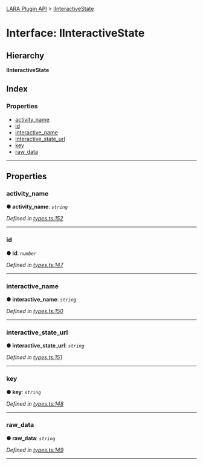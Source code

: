 [LARA Plugin API](../README.md) > [IInteractiveState](../interfaces/iinteractivestate.md)

# Interface: IInteractiveState

## Hierarchy

**IInteractiveState**

## Index

### Properties

* [activity_name](iinteractivestate.md#activity_name)
* [id](iinteractivestate.md#id)
* [interactive_name](iinteractivestate.md#interactive_name)
* [interactive_state_url](iinteractivestate.md#interactive_state_url)
* [key](iinteractivestate.md#key)
* [raw_data](iinteractivestate.md#raw_data)

---

## Properties

<a id="activity_name"></a>

###  activity_name

**● activity_name**: *`string`*

*Defined in [types.ts:152](https://github.com/concord-consortium/lara/blob/75f8b467/lara-typescript/src/plugin-api/types.ts#L152)*

___
<a id="id"></a>

###  id

**● id**: *`number`*

*Defined in [types.ts:147](https://github.com/concord-consortium/lara/blob/75f8b467/lara-typescript/src/plugin-api/types.ts#L147)*

___
<a id="interactive_name"></a>

###  interactive_name

**● interactive_name**: *`string`*

*Defined in [types.ts:150](https://github.com/concord-consortium/lara/blob/75f8b467/lara-typescript/src/plugin-api/types.ts#L150)*

___
<a id="interactive_state_url"></a>

###  interactive_state_url

**● interactive_state_url**: *`string`*

*Defined in [types.ts:151](https://github.com/concord-consortium/lara/blob/75f8b467/lara-typescript/src/plugin-api/types.ts#L151)*

___
<a id="key"></a>

###  key

**● key**: *`string`*

*Defined in [types.ts:148](https://github.com/concord-consortium/lara/blob/75f8b467/lara-typescript/src/plugin-api/types.ts#L148)*

___
<a id="raw_data"></a>

###  raw_data

**● raw_data**: *`string`*

*Defined in [types.ts:149](https://github.com/concord-consortium/lara/blob/75f8b467/lara-typescript/src/plugin-api/types.ts#L149)*

___

